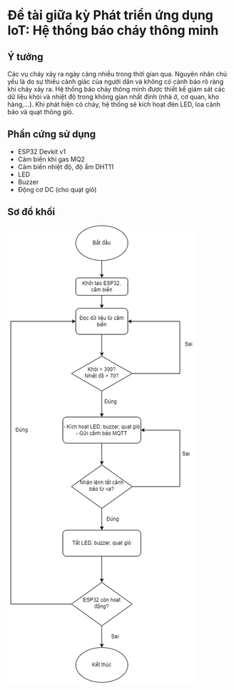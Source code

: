 # Đề tài giữa kỳ Phát triển ứng dụng IoT: Hệ thống báo cháy thông minh

## Ý tưởng
Các vụ cháy xảy ra ngày càng nhiều trong thời gian qua. Nguyên nhân chủ yếu là do sự thiếu cảnh giác của người dân và không có cảnh báo rõ ràng khi cháy xảy ra.
Hệ thống báo cháy thông minh được thiết kế giám sát các dữ liệu khói và nhiệt độ trong không gian nhất định (nhà ở, cơ quan, kho hàng,...). Khi phát hiện có cháy, hệ thống sẽ kích hoạt đèn LED, loa cảnh báo và quạt thông gió.

## Phần cứng sử dụng
* ESP32 Devkit v1
* Cảm biến khí gas MQ2
* Cảm biến nhiệt độ, độ ẩm DHT11
* LED
* Buzzer
* Động cơ DC (cho quạt gió)

## Sơ đồ khối
![flowchart.png](flowchart.png)
